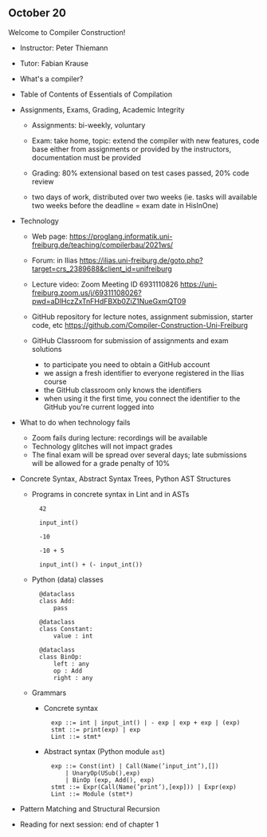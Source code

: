 October 20
---------

Welcome to Compiler Construction!

* Instructor: Peter Thiemann

* Tutor: Fabian Krause

* What's a compiler?

* Table of Contents of Essentials of Compilation

* Assignments, Exams, Grading, Academic Integrity

  * Assignments: bi-weekly, voluntary

  * Exam: take home, topic: extend the compiler with new features,
  code base either from assignments or provided by the instructors,
  documentation must be provided

  * Grading: 80% extensional based on test cases passed, 20% code
  review

  * two days of work, distributed over two weeks (ie. tasks will
    available two weeks before the deadline = exam date in HisInOne)

* Technology

    * Web page:
      https://proglang.informatik.uni-freiburg.de/teaching/compilerbau/2021ws/

    * Forum: in Ilias https://ilias.uni-freiburg.de/goto.php?target=crs_2389688&client_id=unifreiburg

    * Lecture video:
      Zoom Meeting ID 6931110826  https://uni-freiburg.zoom.us/j/69311108026?pwd=aDlHczZxTnFHdFBXb0ZiZ1NueGxmQT09

    * GitHub repository for lecture notes, assignment submission, starter code, etc
      https://github.com/Compiler-Construction-Uni-Freiburg

	* GitHub  Classroom for submission of assignments and exam
    solutions

       * to participate you need to obtain a GitHub account
       * we assign a fresh identifier to everyone registered in the Ilias course
       * the GitHub classroom only knows the identifiers
	   * when using it the first time, you connect the identifier to
         the GitHub you're current logged into

* What to do when technology fails

    * Zoom fails during lecture: recordings will be available
    * Technology glitches will not impact grades
	* The final exam will be spread over several days; late
    submissions will be allowed for a grade penalty of 10%



* Concrete Syntax, Abstract Syntax Trees, Python AST Structures

    * Programs in concrete syntax in Lint and in ASTs

            42

            input_int()

            -10
        
            -10 + 5
        
            input_int() + (- input_int())



    * Python (data) classes

            @dataclass
            class Add:
			    pass

            @dataclass
            class Constant:
			    value : int

            @dataclass
            class BinOp:
			    left : any
	            op : Add
	            right : any

    * Grammars

        * Concrete syntax
        
                exp ::= int | input_int() | - exp | exp + exp | (exp)
                stmt ::= print(exp) | exp
				Lint ::= stmt*
        
        * Abstract syntax (Python module `ast`)
        
                exp ::= Const(int) | Call(Name(’input_int’),[]) 
                    | UnaryOp(USub(),exp)
                    | BinOp (exp, Add(), exp)
                stmt ::= Expr(Call(Name(’print’),[exp])) | Expr(exp)
                Lint ::= Module (stmt*)

* Pattern Matching and Structural Recursion

* Reading for next session: end of chapter 1
